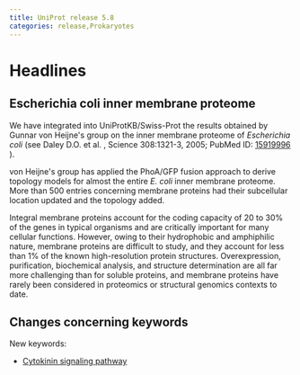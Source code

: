 ```yaml
---
title: UniProt release 5.8
categories: release,Prokaryotes
---
```


# Headlines

## Escherichia coli inner membrane proteome

We have integrated into UniProtKB/Swiss-Prot the results obtained by Gunnar von Heijne's group on the inner membrane proteome of *Escherichia coli* (see Daley D.O. et al. , Science 308:1321-3, 2005; PubMed ID: [15919996](http://view.ncbi.nlm.nih.gov/pubmed/15919996) ).

von Heijne's group has applied the PhoA/GFP fusion approach to derive topology models for almost the entire *E. coli* inner membrane proteome. More than 500 entries concerning membrane proteins had their subcellular location updated and the topology added.

Integral membrane proteins account for the coding capacity of 20 to 30% of the genes in typical organisms and are critically important for many cellular functions. However, owing to their hydrophobic and amphiphilic nature, membrane proteins are difficult to study, and they account for less than 1% of the known high-resolution protein structures. Overexpression, purification, biochemical analysis, and structure determination are all far more challenging than for soluble proteins, and membrane proteins have rarely been considered in proteomics or structural genomics contexts to date.

  

## Changes concerning keywords

New keywords:

-   [Cytokinin signaling pathway](http://www.uniprot.org/keywords/KW-0932)
